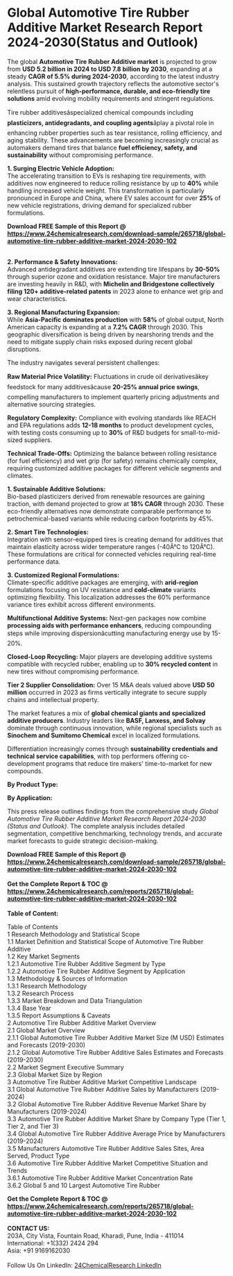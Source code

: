 <h1>Global Automotive Tire Rubber Additive Market Research Report 2024-2030(Status and Outlook)</h1><p>The global <strong>Automotive Tire Rubber Additive market</strong> is projected to grow from <strong>USD 5.2 billion in 2024 to USD 7.8 billion by 2030</strong>, expanding at a steady <strong>CAGR of 5.5% during 2024-2030</strong>, according to the latest industry analysis. This sustained growth trajectory reflects the automotive sector's relentless pursuit of <strong>high-performance, durable, and eco-friendly tire solutions</strong> amid evolving mobility requirements and stringent regulations.</p><p>Tire rubber additivesâspecialized chemical compounds including <strong>plasticizers, antidegradants, and coupling agents</strong>âplay a pivotal role in enhancing rubber properties such as tear resistance, rolling efficiency, and aging stability. These advancements are becoming increasingly crucial as automakers demand tires that balance <strong>fuel efficiency, safety, and sustainability</strong> without compromising performance.</p><p><strong>1. Surging Electric Vehicle Adoption:</strong><br>
The accelerating transition to EVs is reshaping tire requirements, with additives now engineered to reduce rolling resistance by up to <strong>40%</strong> while handling increased vehicle weight. This transformation is particularly pronounced in Europe and China, where EV sales account for over <strong>25%</strong> of new vehicle registrations, driving demand for specialized rubber formulations.</p><div><b>Download FREE Sample of this Report @ 
            <a href="https://www.24chemicalresearch.com/download-sample/265718/global-automotive-tire-rubber-additive-market-2024-2030-102">
            https://www.24chemicalresearch.com/download-sample/265718/global-automotive-tire-rubber-additive-market-2024-2030-102</a></b></div><br><p><strong>2. Performance &amp; Safety Innovations:</strong><br>
Advanced antidegradant additives are extending tire lifespans by <strong>30-50%</strong> through superior ozone and oxidation resistance. Major tire manufacturers are investing heavily in R&amp;D, with <strong>Michelin and Bridgestone collectively filing 120+ additive-related patents</strong> in 2023 alone to enhance wet grip and wear characteristics.</p><p><strong>3. Regional Manufacturing Expansion:</strong><br>
While <strong>Asia-Pacific dominates production</strong> with <strong>58%</strong> of global output, North American capacity is expanding at a <strong>7.2% CAGR</strong> through 2030. This geographic diversification is being driven by nearshoring trends and the need to mitigate supply chain risks exposed during recent global disruptions.</p><p>The industry navigates several persistent challenges:</p><p><strong>Raw Material Price Volatility:</strong> Fluctuations in crude oil derivativesâkey feedstock for many additivesâcause <strong>20-25% annual price swings</strong>, compelling manufacturers to implement quarterly pricing adjustments and alternative sourcing strategies.</p><p><strong>Regulatory Complexity:</strong> Compliance with evolving standards like REACH and EPA regulations adds <strong>12-18 months</strong> to product development cycles, with testing costs consuming up to <strong>30%</strong> of R&amp;D budgets for small-to-mid-sized suppliers.</p><p><strong>Technical Trade-Offs:</strong> Optimizing the balance between rolling resistance (for fuel efficiency) and wet grip (for safety) remains chemically complex, requiring customized additive packages for different vehicle segments and climates.</p><p><strong>1. Sustainable Additive Solutions:</strong><br>
Bio-based plasticizers derived from renewable resources are gaining traction, with demand projected to grow at <strong>18% CAGR</strong> through 2030. These eco-friendly alternatives now demonstrate comparable performance to petrochemical-based variants while reducing carbon footprints by 45%.</p><p><strong>2. Smart Tire Technologies:</strong><br>
Integration with sensor-equipped tires is creating demand for additives that maintain elasticity across wider temperature ranges (-40Â°C to 120Â°C). These formulations are critical for connected vehicles requiring real-time performance data.</p><p><strong>3. Customized Regional Formulations:</strong><br>
Climate-specific additive packages are emerging, with <strong>arid-region</strong> formulations focusing on UV resistance and <strong>cold-climate</strong> variants optimizing flexibility. This localization addresses the 60% performance variance tires exhibit across different environments.</p><p><strong>Multifunctional Additive Systems:</strong> Next-gen packages now combine <strong>processing aids with performance enhancers</strong>, reducing compounding steps while improving dispersionâcutting manufacturing energy use by 15-20%.</p><p><strong>Closed-Loop Recycling:</strong> Major players are developing additive systems compatible with recycled rubber, enabling up to <strong>30% recycled content</strong> in new tires without compromising performance.</p><p><strong>Tier 2 Supplier Consolidation:</strong> Over 15 M&amp;A deals valued above <strong>USD 50 million</strong> occurred in 2023 as firms vertically integrate to secure supply chains and intellectual property.</p><p>The market features a mix of <strong>global chemical giants and specialized additive producers</strong>. Industry leaders like <strong>BASF, Lanxess, and Solvay</strong> dominate through continuous innovation, while regional specialists such as <strong>Sinochem and Sumitomo Chemical</strong> excel in localized formulations.</p><p>Differentiation increasingly comes through <strong>sustainability credentials and technical service capabilities</strong>, with top performers offering co-development programs that reduce tire makers' time-to-market for new compounds.</p><p><strong>By Product Type:</strong></p><p><strong>By Application:</strong></p><p>This press release outlines findings from the comprehensive study <em>Global Automotive Tire Rubber Additive Market Research Report 2024-2030 (Status and Outlook)</em>. The complete analysis includes detailed segmentation, competitive benchmarking, technology trends, and accurate market forecasts to guide strategic decision-making.</p><div><b>Download FREE Sample of this Report @ 
            <a href="https://www.24chemicalresearch.com/download-sample/265718/global-automotive-tire-rubber-additive-market-2024-2030-102">
            https://www.24chemicalresearch.com/download-sample/265718/global-automotive-tire-rubber-additive-market-2024-2030-102</a></b></div><br><div><b>Get the Complete Report & TOC @ 
            <a href="https://www.24chemicalresearch.com/reports/265718/global-automotive-tire-rubber-additive-market-2024-2030-102">
            https://www.24chemicalresearch.com/reports/265718/global-automotive-tire-rubber-additive-market-2024-2030-102</a></b></div><br>
            <b>Table of Content:</b><p>Table of Contents<br />
1 Research Methodology and Statistical Scope<br />
1.1 Market Definition and Statistical Scope of Automotive Tire Rubber Additive<br />
1.2 Key Market Segments<br />
1.2.1 Automotive Tire Rubber Additive Segment by Type<br />
1.2.2 Automotive Tire Rubber Additive Segment by Application<br />
1.3 Methodology & Sources of Information<br />
1.3.1 Research Methodology<br />
1.3.2 Research Process<br />
1.3.3 Market Breakdown and Data Triangulation<br />
1.3.4 Base Year<br />
1.3.5 Report Assumptions & Caveats<br />
2 Automotive Tire Rubber Additive Market Overview<br />
2.1 Global Market Overview<br />
2.1.1 Global Automotive Tire Rubber Additive Market Size (M USD) Estimates and Forecasts (2019-2030)<br />
2.1.2 Global Automotive Tire Rubber Additive Sales Estimates and Forecasts (2019-2030)<br />
2.2 Market Segment Executive Summary<br />
2.3 Global Market Size by Region<br />
3 Automotive Tire Rubber Additive Market Competitive Landscape<br />
3.1 Global Automotive Tire Rubber Additive Sales by Manufacturers (2019-2024)<br />
3.2 Global Automotive Tire Rubber Additive Revenue Market Share by Manufacturers (2019-2024)<br />
3.3 Automotive Tire Rubber Additive Market Share by Company Type (Tier 1, Tier 2, and Tier 3)<br />
3.4 Global Automotive Tire Rubber Additive Average Price by Manufacturers (2019-2024)<br />
3.5 Manufacturers Automotive Tire Rubber Additive Sales Sites, Area Served, Product Type<br />
3.6 Automotive Tire Rubber Additive Market Competitive Situation and Trends<br />
3.6.1 Automotive Tire Rubber Additive Market Concentration Rate<br />
3.6.2 Global 5 and 10 Largest Automotive Tire Rubber </p><div><b>Get the Complete Report & TOC @ 
            <a href="https://www.24chemicalresearch.com/reports/265718/global-automotive-tire-rubber-additive-market-2024-2030-102">
            https://www.24chemicalresearch.com/reports/265718/global-automotive-tire-rubber-additive-market-2024-2030-102</a></b></div><br><b>CONTACT US:</b><br>
            203A, City Vista, Fountain Road, Kharadi, Pune, India - 411014<br>
            International: +1(332) 2424 294<br>
            Asia: +91 9169162030 <br><br>
            Follow Us On LinkedIn: <a href="https://www.linkedin.com/company/24chemicalresearch/">24ChemicalResearch LinkedIn</a>